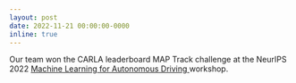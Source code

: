```yaml
---
layout: post
date: 2022-11-21 00:00:00-0000
inline: true
---
```


Our team won the CARLA leaderboard MAP Track challenge at the NeurIPS 2022 [Machine Learning for Autonomous Driving ](https://ml4ad.github.io/) workshop.
